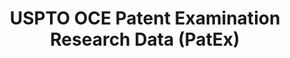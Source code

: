 ---
layout: default
bigquery: https://console.cloud.google.com/bigquery?p=patents-public-data&d=uspto_oce_pair&page=dataset
citation: 'Graham, S. Marco, A., and Miller, A. (2015). “The USPTO Patent Examination
  Research Dataset: A Window on the Process of Patent Examination.”'
contributors: Graham, S. Marco, A., Miller, A.
cost: None
description: The latest version of PatEx (referred to below as the 2020 release) contains
  detailed information on nearly 11.9 million publicly-viewable provisional and non-provisional
  patent applications to the USPTO and over 4.6 million Patent Cooperation Treaty
  (PCT) applications. It is based on data that OCE downloaded from the Patent Examination
  Data System (PEDS) in April, 2021. The PEDS data are sourced from Public PAIR. The
  first time that OCE used PEDS as the basis of PatEx was for the 2019 release. We
  took the PEDS data and organized it into the familiar PatEx data files, which are
  based on the organization of the Public PAIR portal. The data files include information
  on each application’s characteristics, prosecution history, continuation history,
  claims of foreign priority, patent term adjustment history, publication history,
  and correspondence address information.
documentation: 'For the 2019 and later releases, new technical documentation is available
  https://www.uspto.gov/sites/default/files/documents/PatEx-2019-Technical-Doc.pdf


  A document describing the 2014-2017 data sets is available and can be cited as:
  Graham, Stuart J.H. and Marco, Alan C. and Miller, Richard, The USPTO Patent Examination
  Research Dataset: A Window on the Process of Patent Examination (November 30, 2015).
  Available at SSRN: https://ssrn.com/abstract=2702637.'
last_edit: Mon, 04 Apr 2022 19:06:22 GMT
location: https://www.uspto.gov/ip-policy/economic-research/research-datasets/patent-examination-research-dataset-public-pair
maintained_by: EconomicsData@uspto.gov
related_publications: https://ssrn.com/abstract=29956744, https://ssrn.com/abstract=2702637
schema_fields: '[''examiner_id'', ''status_code'', ''abandon_date'', ''event_description'',
  ''patent_number'', ''invention_title'', ''uspc_subclass'', ''patent_issue_date'',
  ''earliest_pgpub_number'', ''examiner_name_middle'', ''file_location'', ''aia_first_to_file'',
  ''inventor_name_middle'', ''appl_status_code'', ''child_filing_date'', ''application_type'',
  ''customer_number'', ''inventor_region_code'', ''wipo_pub_date'', ''file_location_date'',
  ''correspondence_name_line_2'', ''small_entity_indicator'', ''invention_subject_matter'',
  ''application_number_pair'', ''correspondence_street_line_1'', ''filing_date'',
  ''earliest_pgpub_date'', ''confirm_number'', ''inventor_address_type'', ''inventor_name_first'',
  ''atty_docket_number'', ''examiner_name_first'', ''recorded_date'', ''correspondence_country_code'',
  ''inventor_rank'', ''inventor_name_last'', ''examiner_art_unit'', ''status_description'',
  ''foreign_parent_date'', ''disposal_type'', ''correspondence_name_line_1'', ''correspondence_street_line_2'',
  ''correspondence_city'', ''sequence_number'', ''parent_application_number'', ''foreign_parent_id'',
  ''correspondence_region_name'', ''parent_country'', ''continuation_type'', ''inventor_country_name'',
  ''parent_country_code'', ''wipo_pub_number'', ''parent_filing_date'', ''correspondence_country_name'',
  ''event_code'', ''inventor_country_code'', ''examiner_name_last'', ''child_application_number'',
  ''application_number'', ''appl_status_date'', ''correspondence_region_code'', ''correspondence_postal_code'',
  ''uspc_class'']'
shortname: patex
tags:
- patents
- legal
- history
terms_of_use: 'USPTO’s online databases are not designed or intended to be a source
  for bulk downloads of USPTO data when accessed through the website’s interfaces.
  Individuals, companies, IP addresses, or blocks of IP addresses who, in effect,
  deny or decrease service by generating unusually high numbers of database accesses
  (searches, pages, or hits), whether generated manually or in an automated fashion,
  may be denied access to USPTO servers without notice.


  Bulk data products may be separately obtained from the USPTO, either for free or
  at the cost of dissemination. For details, see information on Electronic Bulk Data
  Products: https://www.uspto.gov/learning-and-resources/electronic-bulk-data-products'
title: USPTO OCE Patent Examination Research Data (PatEx)
uuid: 4342caa7-23af-420c-b2f6-6088f133df6a
---